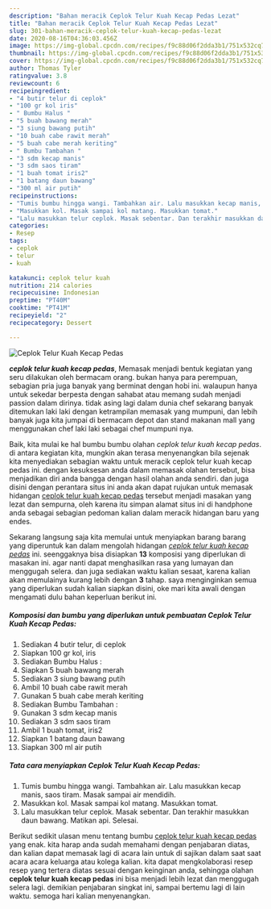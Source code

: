 ```yaml
---
description: "Bahan meracik Ceplok Telur Kuah Kecap Pedas Lezat"
title: "Bahan meracik Ceplok Telur Kuah Kecap Pedas Lezat"
slug: 301-bahan-meracik-ceplok-telur-kuah-kecap-pedas-lezat
date: 2020-08-16T04:36:03.456Z
image: https://img-global.cpcdn.com/recipes/f9c88d06f2dda3b1/751x532cq70/ceplok-telur-kuah-kecap-pedas-foto-resep-utama.jpg
thumbnail: https://img-global.cpcdn.com/recipes/f9c88d06f2dda3b1/751x532cq70/ceplok-telur-kuah-kecap-pedas-foto-resep-utama.jpg
cover: https://img-global.cpcdn.com/recipes/f9c88d06f2dda3b1/751x532cq70/ceplok-telur-kuah-kecap-pedas-foto-resep-utama.jpg
author: Thomas Tyler
ratingvalue: 3.8
reviewcount: 6
recipeingredient:
- "4 butir telur di ceplok"
- "100 gr kol iris"
- " Bumbu Halus "
- "5 buah bawang merah"
- "3 siung bawang putih"
- "10 buah cabe rawit merah"
- "5 buah cabe merah keriting"
- " Bumbu Tambahan "
- "3 sdm kecap manis"
- "3 sdm saos tiram"
- "1 buah tomat iris2"
- "1 batang daun bawang"
- "300 ml air putih"
recipeinstructions:
- "Tumis bumbu hingga wangi. Tambahkan air. Lalu masukkan kecap manis, saos tiram. Masak sampai air mendidih."
- "Masukkan kol. Masak sampai kol matang. Masukkan tomat."
- "Lalu masukkan telur ceplok. Masak sebentar. Dan terakhir masukkan daun bawang. Matikan api. Selesai."
categories:
- Resep
tags:
- ceplok
- telur
- kuah

katakunci: ceplok telur kuah 
nutrition: 214 calories
recipecuisine: Indonesian
preptime: "PT40M"
cooktime: "PT41M"
recipeyield: "2"
recipecategory: Dessert

---
```



![Ceplok Telur Kuah Kecap Pedas](https://img-global.cpcdn.com/recipes/f9c88d06f2dda3b1/751x532cq70/ceplok-telur-kuah-kecap-pedas-foto-resep-utama.jpg)

<b><i>ceplok telur kuah kecap pedas</i></b>, Memasak menjadi bentuk kegiatan yang seru dilakukan oleh bermacam orang. bukan hanya para perempuan, sebagian pria juga banyak yang berminat dengan hobi ini. walaupun hanya untuk sekedar berpesta dengan sahabat atau memang sudah menjadi passion dalam dirinya. tidak asing lagi dalam dunia chef sekarang banyak ditemukan laki laki dengan ketrampilan memasak yang mumpuni, dan lebih banyak juga kita jumpai di bermacam depot dan stand makanan mall yang menggunakan chef laki laki sebagai chef mumpuni nya.



Baik, kita mulai ke hal bumbu bumbu olahan <i>ceplok telur kuah kecap pedas</i>. di antara kegiatan kita, mungkin akan terasa menyenangkan bila sejenak kita menyediakan sebagian waktu untuk meracik ceplok telur kuah kecap pedas ini. dengan kesuksesan anda dalam memasak olahan tersebut, bisa menjadikan diri anda bangga dengan hasil olahan anda sendiri. dan juga disini dengan perantara situs ini anda akan dapat rujukan untuk memasak hidangan <u>ceplok telur kuah kecap pedas</u> tersebut menjadi masakan yang lezat dan sempurna, oleh karena itu simpan alamat situs ini di handphone anda sebagai sebagian pedoman kalian dalam meracik hidangan baru yang endes.


Sekarang langsung saja kita memulai untuk menyiapkan barang barang yang diperuntuk kan dalam mengolah hidangan <u><i>ceplok telur kuah kecap pedas</i></u> ini. seenggaknya bisa disiapkan <b>13</b> komposisi yang diperlukan di masakan ini. agar nanti dapat menghasilkan rasa yang lumayan dan menggugah selera. dan juga sediakan waktu kalian sesaat, karena kalian akan memulainya kurang lebih dengan <b>3</b> tahap. saya menginginkan semua yang diperlukan sudah kalian siapkan disini, oke mari kita awali dengan mengamati dulu bahan keperluan berikut ini.

<!--inarticleads1-->

##### Komposisi dan bumbu yang diperlukan untuk pembuatan Ceplok Telur Kuah Kecap Pedas:

1. Sediakan 4 butir telur, di ceplok
1. Siapkan 100 gr kol, iris
1. Sediakan  Bumbu Halus :
1. Siapkan 5 buah bawang merah
1. Sediakan 3 siung bawang putih
1. Ambil 10 buah cabe rawit merah
1. Gunakan 5 buah cabe merah keriting
1. Sediakan  Bumbu Tambahan :
1. Gunakan 3 sdm kecap manis
1. Sediakan 3 sdm saos tiram
1. Ambil 1 buah tomat, iris2
1. Siapkan 1 batang daun bawang
1. Siapkan 300 ml air putih




<!--inarticleads2-->

##### Tata cara menyiapkan Ceplok Telur Kuah Kecap Pedas:

1. Tumis bumbu hingga wangi. Tambahkan air. Lalu masukkan kecap manis, saos tiram. Masak sampai air mendidih.
1. Masukkan kol. Masak sampai kol matang. Masukkan tomat.
1. Lalu masukkan telur ceplok. Masak sebentar. Dan terakhir masukkan daun bawang. Matikan api. Selesai.




Berikut sedikit ulasan menu tentang bumbu <u>ceplok telur kuah kecap pedas</u> yang enak. kita harap anda sudah memahami dengan penjabaran diatas, dan kalian dapat memasak lagi di acara lain untuk di sajikan dalam saat saat acara acara keluarga atau kolega kalian. kita dapat mengkolaborasi resep resep yang tertera diatas sesuai dengan keinginan anda, sehingga olahan <b>ceplok telur kuah kecap pedas</b> ini bisa menjadi lebih lezat dan menggugah selera lagi. demikian penjabaran singkat ini, sampai bertemu lagi di lain waktu. semoga hari kalian menyenangkan.
